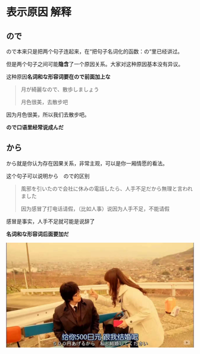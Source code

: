 # 表示原因 解释

## ので

ので本来只是把两个句子连起来，在“把句子名词化的函数：の“里已经讲过。

但是两个句子之间可能**隐含**了一个原因关系。大家对这种原因基本没有异议。

这种原因**名词和な形容词要在ので前面加上な**

> 月が綺麗なので、散歩しましょう
>
> 月色很美，去散步吧

因为月色很美，所以我们去散步吧。

**ので口语里经常说成んだ**

## から

から就是你认为存在因果关系，非常主观，可以是你一厢情愿的看法。

这个句子可以说明から　ので的区别

> 風邪を引いたので会社に休みの電話したら、人手不足だから無理と言われました
>
> 因为感冒了打电话请假，（比如人事）说因为人手不足，不能请假

感冒是事实，人手不足就可能是说辞了

**名词和な形容词后面要加だ**

![](/assets/841592505.jpg)

